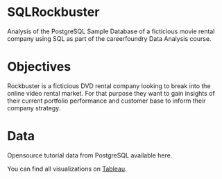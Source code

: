 # SQLRockbuster

Analysis of the PostgreSQL Sample Database of a ficticious movie rental company using SQL as part of the careerfoundry Data Analysis course.

# Objectives
Rockbuster is a ficticious DVD rental company looking to break into the online video rental market. For that purpose they want to gain insights of their current portfolio performance and customer base to inform their company strategy.

# Data
Opensource tutorial data from PostgreSQL available here.

You can find all visualizations on [Tableau](https://public.tableau.com/app/profile/cristiane.s.).
